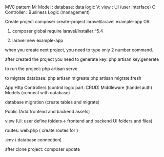 
MVC pattern
M: Model   : database: data logic
V: view     : UI (user interface)
C: Controller : Business Logic (management)



Create project
composer create-project laravel/laravel example-app
OR
1. composer global require laravel/installer:^5.4
 
2. laravel new example-app

when you create next project, you need to type only 2 number command.

after created the project you need to generate key: php artisan key:generate

to run the project: php artisan serve

to migrate database: php artisan migreate
                     php artisan migrate:fresh



App
    Http
        Controllers (control logic part: CRUD)
        Middleware  (handel auth)
    Models  (connect with database)

database
    migration (create tables and migrate)

Public (Add frontend and backend assets)

view (UI: user define folders-> frontend and backend UI folders and files)

routes:
    web.php ( create routes for )

.env  ( database connection)


after clone project:
composer update
